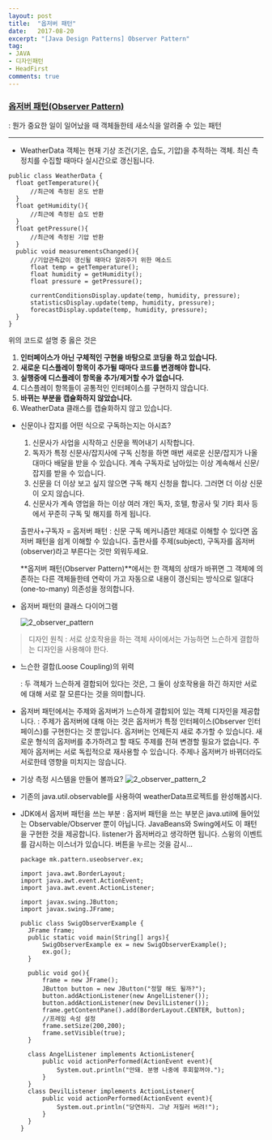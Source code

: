 ```yaml
---
layout: post
title:  "옵저버 패턴"
date:   2017-08-20
excerpt: "[Java Design Patterns] Observer Pattern"
tag:
- JAVA
- 디자인패턴
- HeadFirst
comments: true
---
```


### [옵저버 패턴(Observer Pattern)](http://hyeonstorage.tistory.com/165)

: 뭔가 중요한 일이 일어났을 때 객체들한테 새소식을 알려줄 수 있는 패턴

***

-  WeatherData 객체는 현재 기상 조건(기온, 습도, 기압)을 추적하는 객체. 최신 측정치를 수집할 때마다 실시간으로 갱신됩니다.

  ```
  public class WeatherData {
  	float getTemperature(){
  		//최근에 측정된 온도 반환
  	}
  	float getHumidity(){
  		//최근에 측정된 습도 반환
  	}
  	float getPressure(){
  		//최근에 측정된 기압 반환
  	}
  	public void measurementsChanged(){
  		//기압관측값이 갱신될 때마다 알려주기 위한 메소드
  		float temp = getTemperature();
  		float humidity = getHumidity();
  		float pressure = getPressure();
  		
  		currentConditionsDisplay.update(temp, humidity, pressure);
  		statisticsDisplay.update(temp, humidity, pressure);
  		forecastDisplay.update(temp, humidity, pressure);
  	}
  }
  ```

  위의 코드로 설명 중 옳은 것은

  1. **인터페이스가 아닌 구체적인 구현을 바탕으로 코딩을 하고 있습니다.**
  2. **새로운 디스플레이 항목이 추가될 때마다 코드를 변경해야 합니다.**
  3. **실행중에 디스플레이 항목을 추가/제거할 수가 없습니다.**
  4. 디스플레이 항목들이 공통적인 인터페이스를 구현하지 않습니다.
  5. **바뀌는 부분을 캡슐화하지 않았습니다.**
  6. WeatherData 클래스를 캡슐화하지 않고 있습니다.

- 신문이나 잡지를 어떤 식으로 구독하는지는 아시죠?

  1. 신문사가 사업을 시작하고 신문을 찍어내기 시작합니다.
  2. 독자가 특정 신문사/잡지사에 구독 신청을 하면 매번 새로운 신문/잡지가 나올 대마다 배달을 받을 수 있습니다. 계속 구독자로 남아있는 이상 계속해서 신문/잡지를 받을 수 있습니다.
  3. 신문을 더 이상 보고 싶지 않으면 구독 해지 신청을 합니다. 그러면 더 이상 신문이 오지 않습니다.
  4. 신문사가 계속 영업을 하는 이상 여러 개인 독자, 호텔, 항공사 및 기타 회사 등에서 꾸준히 구독 및 해지를 하게 됩니다.

  출판사+구독자 = 옵저버 패턴
  : 신문 구독 메커니즘만 제대로 이해할 수 있다면 옵저버 패턴을 쉽게 이해할 수 있습니다. 출판사를 주제(subject), 구독자를 옵저버(observer)라고 부른다는 것만 외워두세요.

  **옵저버 패턴(Observer Pattern)**에서는 한 객체의 상태가 바뀌면 그 객체에 의존하는 다른 객체들한테 연락이 가고 자동으로 내용이 갱신되는 방식으로 일대다(one-to-many) 의존성을 정의합니다.

-  옵저버 패턴의 클래스 다이어그램

   ![2_observer_pattern](/Users/todayistheday/Documents/스터디\mdFile_pic\2_observer_pattern.PNG)


> 디자인 원칙 : 서로 상호작용을 하는 객체 사이에서는 가능하면 느슨하게 결합하는 디자인을 사용해야 한다.

- 느슨한 결합(Loose Coupling)의 위력

  : 두 객체가 느슨하게 결합되어 있다는 것은, 그 둘이 상호작용을 하긴 하지만 서로에 대해 서로 잘 모른다는 것을 의미합니다.

- 옵저버 패턴에서는 주제와 옵저버가 느슨하게 결합되어 있는 객체 디자인을 제공합니다.
  : 주제가 옵저버에 대해 아는 것은 옵저버가 특정 인터페이스(Observer 인터페이스)를 구현한다는 것 뿐입니다. 옵저버는 언제든지 새로 추가할 수 있습니다. 새로운 형식의 옵저버를 추가하려고 할 때도 주제를 전혀 변경할 필요가 없습니다. 주제아 옵저버는 서로 독립적으로 재사용할 수 있습니다. 주제나 옵저버가 바뀌더라도 서로한테 영향을 미치지는 않습니다.

- 기상 측정 시스템을 만들어 볼까요?
  ![2_observer_pattern_2](/Users/todayistheday/Documents/스터디\mdFile_pic\2_observer_pattern_2.PNG)

- 기존의 java.util.observable를 사용하여 weatherData프로젝트를 완성해봅시다.

- JDK에서 옵저버 패턴을 쓰는 부분
  : 옵저버 패턴을 쓰는 부분은 java.util에 들어있는 Observable/Observer 뿐이 아닙니다. JavaBeans와 Swing에서도 이 패턴을 구현한 것을 제공합니다.
  listener가 옵저버라고 생각하면 됩니다. 스윙의 이벤트를 감시하는 이스너가 있습니다.  버튼을 누르는 것을 감시...

  ```
  package mk.pattern.useobserver.ex;

  import java.awt.BorderLayout;
  import java.awt.event.ActionEvent;
  import java.awt.event.ActionListener;

  import javax.swing.JButton;
  import javax.swing.JFrame;

  public class SwigObserverExample {
  	JFrame frame;
  	public static void main(String[] args){
  		SwigObserverExample ex = new SwigObserverExample();
  		ex.go();
  	}
  	
  	public void go(){
  		frame = new JFrame();
  		JButton button = new JButton("정말 해도 될까?");
  		button.addActionListener(new AngelListener());
  		button.addActionListener(new DevilListener());
  		frame.getContentPane().add(BorderLayout.CENTER, button);
  		//프레임 속성 설정
  		frame.setSize(200,200);
  		frame.setVisible(true);
  	}
  	
  	class AngelListener implements ActionListener{
  		public void actionPerformed(ActionEvent event){
  			System.out.println("안돼. 분명 나중에 후회할꺼야.");
  		}
  	}
  	class DevilListener implements ActionListener{
  		public void actionPerformed(ActionEvent event){
  			System.out.println("당연하지. 그냥 저질러 버려!");
  		}
  	}
  }
  ```

  ​


